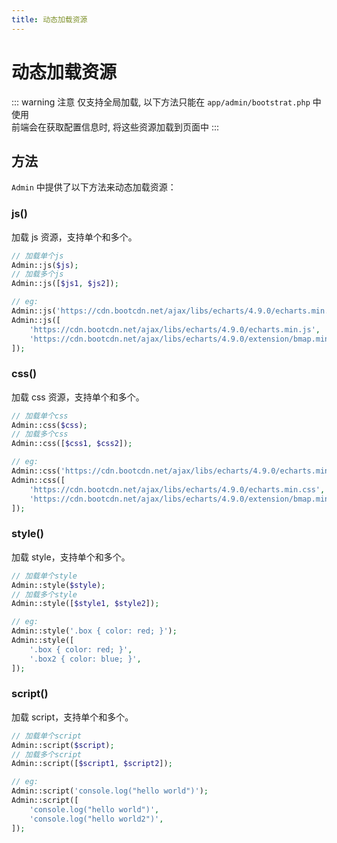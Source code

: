 ```yaml
---
title: 动态加载资源
---
```


# 动态加载资源

::: warning 注意
仅支持全局加载, 以下方法只能在 `app/admin/bootstrat.php` 中使用 <br>
前端会在获取配置信息时, 将这些资源加载到页面中
:::

## 方法

`Admin` 中提供了以下方法来动态加载资源：

### js()

加载 js 资源，支持单个和多个。

```php
// 加载单个js
Admin::js($js);
// 加载多个js
Admin::js([$js1, $js2]);

// eg:
Admin::js('https://cdn.bootcdn.net/ajax/libs/echarts/4.9.0/echarts.min.js');
Admin::js([
    'https://cdn.bootcdn.net/ajax/libs/echarts/4.9.0/echarts.min.js',
    'https://cdn.bootcdn.net/ajax/libs/echarts/4.9.0/extension/bmap.min.js',
]);
```

### css()

加载 css 资源，支持单个和多个。

```php
// 加载单个css
Admin::css($css);
// 加载多个css
Admin::css([$css1, $css2]);

// eg:
Admin::css('https://cdn.bootcdn.net/ajax/libs/echarts/4.9.0/echarts.min.css');
Admin::css([
    'https://cdn.bootcdn.net/ajax/libs/echarts/4.9.0/echarts.min.css',
    'https://cdn.bootcdn.net/ajax/libs/echarts/4.9.0/extension/bmap.min.css',
]);
```

### style()

加载 style，支持单个和多个。

```php
// 加载单个style
Admin::style($style);
// 加载多个style
Admin::style([$style1, $style2]);

// eg:
Admin::style('.box { color: red; }');
Admin::style([
    '.box { color: red; }',
    '.box2 { color: blue; }',
]);
```

### script()

加载 script，支持单个和多个。

```php
// 加载单个script
Admin::script($script);
// 加载多个script
Admin::script([$script1, $script2]);

// eg:
Admin::script('console.log("hello world")');
Admin::script([
    'console.log("hello world")',
    'console.log("hello world2")',
]);
```